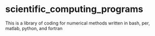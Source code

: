 # scientific_computing_programs
This is a library of coding for numerical methods written in bash, per, matlab, python, and fortran
